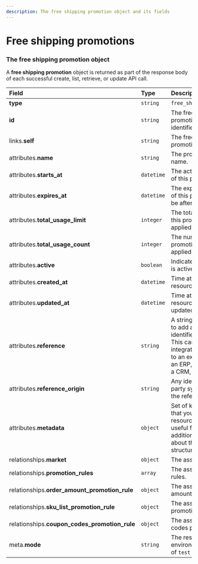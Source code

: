 ```yaml
---
description: The free shipping promotion object and its fields
---
```


# Free shipping promotions



### The free shipping promotion object

A **free shipping promotion** object is returned as part of the response body of each successful create, list, retrieve, or update API call.

| Field | Type | Description |
| :--- | :--- | :--- |
| **type** | `string` | `free_shipping_promotions` |
| **id** | `string` | The free shipping promotion unique identifier |
| links.**self** | `string` | The free shipping promotion endpoint URL |
| attributes.**name** | `string` | The promotion's internal name. |
| attributes.**starts_at** | `datetime` | The activation date/time of this promotion. |
| attributes.**expires_at** | `datetime` | The expiration date/time of this promotion (must be after starts_at). |
| attributes.**total_usage_limit** | `integer` | The total number of times this promotion can be applied. |
| attributes.**total_usage_count** | `integer` | The number of times this promotion has been applied. |
| attributes.**active** | `boolean` | Indicates if the promotion is active. |
| attributes.**created_at** | `datetime` | Time at which the resource was created. |
| attributes.**updated_at** | `datetime` | Time at which the resource was last updated. |
| attributes.**reference** | `string` | A string that you can use to add any external identifier to the resource. This can be useful for integrating the resource to an external system, like an ERP, a marketing tool, a CRM, or whatever. |
| attributes.**reference_origin** | `string` | Any identifier of the third party system that defines the reference code |
| attributes.**metadata** | `object` | Set of key-value pairs that you can attach to the resource. This can be useful for storing additional information about the resource in a structured format. |
| relationships.**market** | `object` | The associated market. |
| relationships.**promotion_rules** | `array` | The associated promotion rules. |
| relationships.**order_amount_promotion_rule** | `object` | The associated order amount promotion rule. |
| relationships.**sku_list_promotion_rule** | `object` | The associated sku list promotion rule. |
| relationships.**coupon_codes_promotion_rule** | `object` | The associated coupon codes promotion rule. |
| meta.**mode** | `string` | The resource environment \(can be one of `test` or `live`\) |

